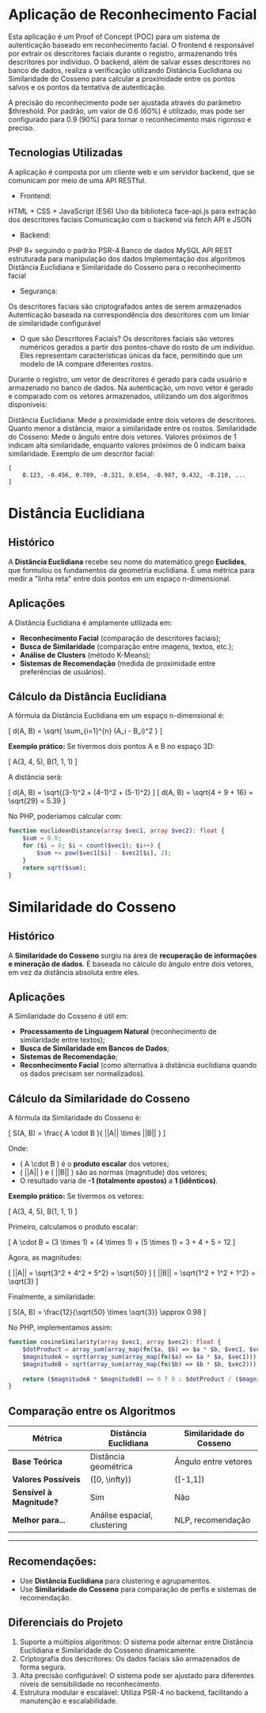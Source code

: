 # Aplicação de Reconhecimento Facial
Esta aplicação é um Proof of Concept (POC) para um sistema de autenticação baseado em reconhecimento facial. O frontend é responsável por extrair os descritores faciais durante o registro, armazenando três descritores por indivíduo. O backend, além de salvar esses descritores no banco de dados, realiza a verificação utilizando Distância Euclidiana ou Similaridade do Cosseno para calcular a proximidade entre os pontos salvos e os pontos da tentativa de autenticação.

A precisão do reconhecimento pode ser ajustada através do parâmetro $threshold. Por padrão, um valor de 0.6 (60%) é utilizado, mas pode ser configurado para 0.9 (90%) para tornar o reconhecimento mais rigoroso e preciso.

## Tecnologias Utilizadas
A aplicação é composta por um cliente web e um servidor backend, que se comunicam por meio de uma API RESTful.

- Frontend:

HTML + CSS + JavaScript (ES6)
Uso da biblioteca face-api.js para extração dos descritores faciais
Comunicação com o backend via fetch API e JSON
- Backend:

PHP 8+ seguindo o padrão PSR-4
Banco de dados MySQL
API REST estruturada para manipulação dos dados
Implementação dos algoritmos Distância Euclidiana e Similaridade do Cosseno para o reconhecimento facial
- Segurança:

Os descritores faciais são criptografados antes de serem armazenados
Autenticação baseada na correspondência dos descritores com um limiar de similaridade configurável
- O que são Descritores Faciais?
Os descritores faciais são vetores numéricos gerados a partir dos pontos-chave do rosto de um indivíduo. Eles representam características únicas da face, permitindo que um modelo de IA compare diferentes rostos.

Durante o registro, um vetor de descritores é gerado para cada usuário e armazenado no banco de dados. Na autenticação, um novo vetor é gerado e comparado com os vetores armazenados, utilizando um dos algoritmos disponíveis:

Distância Euclidiana: Mede a proximidade entre dois vetores de descritores. Quanto menor a distância, maior a similaridade entre os rostos.
Similaridade do Cosseno: Mede o ângulo entre dois vetores. Valores próximos de 1 indicam alta similaridade, enquanto valores próximos de 0 indicam baixa similaridade.
Exemplo de um descritor facial:
```
[
    0.123, -0.456, 0.789, -0.321, 0.654, -0.987, 0.432, -0.210, ...
]

```

# Distância Euclidiana

## Histórico
A **Distância Euclidiana** recebe seu nome do matemático grego **Euclides**, que formulou os fundamentos da geometria euclidiana. É uma métrica para medir a "linha reta" entre dois pontos em um espaço n-dimensional.

## Aplicações
A Distância Euclidiana é amplamente utilizada em:
- **Reconhecimento Facial** (comparação de descritores faciais);
- **Busca de Similaridade** (comparação entre imagens, textos, etc.);
- **Análise de Clusters** (método K-Means);
- **Sistemas de Recomendação** (medida de proximidade entre preferências de usuários).

## Cálculo da Distância Euclidiana
A fórmula da Distância Euclidiana em um espaço n-dimensional é:

\[ d(A, B) = \sqrt{ \sum_{i=1}^{n} (A_i - B_i)^2 } \]

**Exemplo prático:**
Se tivermos dois pontos A e B no espaço 3D:

\[ A(3, 4, 5), B(1, 1, 1) \]

A distância será:

\[ d(A, B) = \sqrt{(3-1)^2 + (4-1)^2 + (5-1)^2} \]
\[ d(A, B) = \sqrt{4 + 9 + 16} = \sqrt{29} = 5.39 \]

No PHP, poderíamos calcular com:
```php
function euclideanDistance(array $vec1, array $vec2): float {
    $sum = 0.0;
    for ($i = 0; $i < count($vec1); $i++) {
        $sum += pow($vec1[$i] - $vec2[$i], 2);
    }
    return sqrt($sum);
}
```

# Similaridade do Cosseno

## Histórico
A **Similaridade do Cosseno** surgiu na área de **recuperação de informações e mineração de dados**. É baseada no cálculo do ângulo entre dois vetores, em vez da distância absoluta entre eles.

## Aplicações
A Similaridade do Cosseno é útil em:
- **Processamento de Linguagem Natural** (reconhecimento de similaridade entre textos);
- **Busca de Similaridade em Bancos de Dados**;
- **Sistemas de Recomendação**;
- **Reconhecimento Facial** (como alternativa à distância euclidiana quando os dados precisam ser normalizados).

## Cálculo da Similaridade do Cosseno
A fórmula da Similaridade do Cosseno é:

\[ S(A, B) = \frac{ A \cdot B }{ ||A|| \times ||B|| } \]

Onde:
- \( A \cdot B \) é o **produto escalar** dos vetores;
- \( ||A|| \) e \( ||B|| \) são as normas (magnitude) dos vetores;
- O resultado varia de **-1 (totalmente opostos)** a **1 (idênticos)**.

**Exemplo prático:**
Se tivermos os vetores:

\[ A(3, 4, 5), B(1, 1, 1) \]

Primeiro, calculamos o produto escalar:

\[ A \cdot B = (3 \times 1) + (4 \times 1) + (5 \times 1) = 3 + 4 + 5 = 12 \]

Agora, as magnitudes:

\[ ||A|| = \sqrt{3^2 + 4^2 + 5^2} = \sqrt{50} \]
\[ ||B|| = \sqrt{1^2 + 1^2 + 1^2} = \sqrt{3} \]

Finalmente, a similaridade:

\[ S(A, B) = \frac{12}{\sqrt{50} \times \sqrt{3}} \approx 0.98 \]

No PHP, implementamos assim:
```php
function cosineSimilarity(array $vec1, array $vec2): float {
    $dotProduct = array_sum(array_map(fn($a, $b) => $a * $b, $vec1, $vec2));
    $magnitudeA = sqrt(array_sum(array_map(fn($a) => $a * $a, $vec1)));
    $magnitudeB = sqrt(array_sum(array_map(fn($b) => $b * $b, $vec2)));
    
    return ($magnitudeA * $magnitudeB) == 0 ? 0 : $dotProduct / ($magnitudeA * $magnitudeB);
}
```


## Comparação entre os Algoritmos
| **Métrica**              | **Distância Euclidiana** | **Similaridade do Cosseno** |
|-------------------------|-----------------------|----------------------|
| **Base Teórica**       | Distância geométrica  | Ângulo entre vetores |
| **Valores Possíveis**  | \([0, \infty)\)       | \([-1,1]\)         |
| **Sensível à Magnitude?** | Sim                 | Não                 |
| **Melhor para...**     | Análise espacial, clustering | NLP, recomendação |

---


## Recomendações:
- Use **Distância Euclidiana** para clustering e agrupamentos.
- Use **Similaridade do Cosseno** para comparação de perfis e sistemas de recomendação.

## Diferenciais do Projeto
1. Suporte a múltiplos algoritmos: O sistema pode alternar entre Distância Euclidiana e Similaridade do Cosseno dinamicamente.
2. Criptografia dos descritores: Os dados faciais são armazenados de forma segura.
3. Alta precisão configurável: O sistema pode ser ajustado para diferentes níveis de sensibilidade no reconhecimento.
4. Estrutura modular e escalável: Utiliza PSR-4 no backend, facilitando a manutenção e escalabilidade.